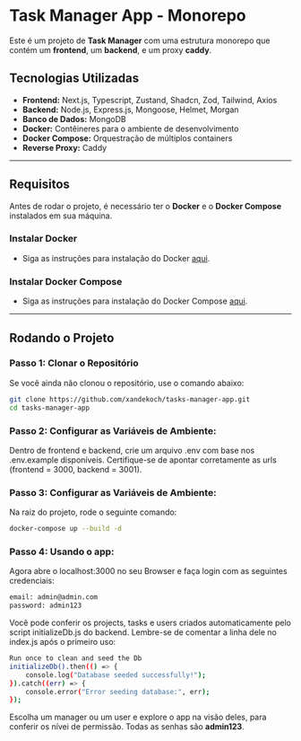 # Task Manager App - Monorepo

Este é um projeto de **Task Manager** com uma estrutura monorepo que contém um **frontend**, um **backend**, e um proxy **caddy**.

## Tecnologias Utilizadas

- **Frontend:** Next.js, Typescript, Zustand, Shadcn, Zod, Tailwind, Axios
- **Backend:** Node.js, Express.js, Mongoose, Helmet, Morgan
- **Banco de Dados:** MongoDB
- **Docker:** Contêineres para o ambiente de desenvolvimento
- **Docker Compose:** Orquestração de múltiplos containers
- **Reverse Proxy:** Caddy

---

## Requisitos

Antes de rodar o projeto, é necessário ter o **Docker** e o **Docker Compose** instalados em sua máquina.

### Instalar Docker

- Siga as instruções para instalação do Docker [aqui](https://docs.docker.com/get-docker/).

### Instalar Docker Compose

- Siga as instruções para instalação do Docker Compose [aqui](https://docs.docker.com/compose/install/).

---

## Rodando o Projeto

### Passo 1: Clonar o Repositório

Se você ainda não clonou o repositório, use o comando abaixo:

```bash
git clone https://github.com/xandekoch/tasks-manager-app.git
cd tasks-manager-app
```

### Passo 2: Configurar as Variáveis de Ambiente:

Dentro de frontend e backend, crie um arquivo .env com base nos .env.example disponíveis.
Certifique-se de apontar corretamente as urls (frontend = 3000, backend = 3001).

### Passo 3: Configurar as Variáveis de Ambiente:

Na raiz do projeto, rode o seguinte comando:

```bash
docker-compose up --build -d
```

### Passo 4: Usando o app:

Agora abre o localhost:3000 no seu Browser e faça login com as seguintes credenciais:

```bash
email: admin@admin.com
password: admin123
```

Você pode conferir os projects, tasks e users criados automaticamente pelo script initializeDb.js do backend. Lembre-se de comentar a linha dele no index.js após o primeiro uso:

```bash
Run once to clean and seed the Db
initializeDb().then(() => {
    console.log("Database seeded successfully!");
}).catch((err) => {
    console.error("Error seeding database:", err);
});
```

Escolha um manager ou um user e explore o app na visão deles, para conferir os nívei de permissão. 
Todas as senhas são **admin123**.
